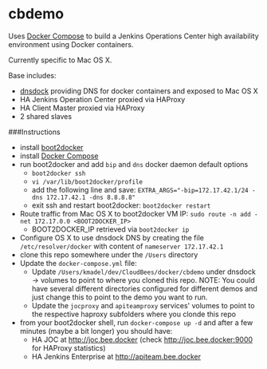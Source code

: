 # cbdemo

Uses [Docker Compose](https://docs.docker.com/compose/) to build a Jenkins Operations Center high availability environment using Docker containers.

Currently specific to Mac OS X.

Base includes:
- [dnsdock](https://github.com/tonistiigi/dnsdock) providing DNS for docker containers and exposed to Mac OS X 
- HA Jenkins Operation Center proxied via HAProxy
- HA Client Master proxied via HAProxy
- 2 shared slaves

###Instructions
- install [boot2docker](https://github.com/boot2docker/osx-installer/releases/tag/v1.5.0)
- install [Docker Compose](https://docs.docker.com/compose/install/)
- run boot2docker and add `bip` and `dns` docker daemon default options
  - `boot2docker ssh`
  - `vi /var/lib/boot2docker/profile`
  - add the following line and save: `EXTRA_ARGS="-bip=172.17.42.1/24 -dns 172.17.42.1 -dns 8.8.8.8"`
  - exit ssh and restart boot2docker: `boot2docker restart`
- Route traffic from Mac OS X to boot2docker VM IP: `sudo route -n add -net 172.17.0.0 <BOOT2DOCKER_IP>`
  - BOOT2DOCKER_IP retrieved via `boot2docker ip`
- Configure OS X to use dnsdock DNS by creating the file `/etc/resolver/docker` with content of `nameserver 172.17.42.1`
- clone this repo somewhere under the `/Users` directory
- Update the `docker-compose.yml` file:
  - Update `/Users/kmadel/dev/CloudBees/docker/cbdemo` under dnsdock -> volumes to point to where you cloned this repo. NOTE: You could have several different directories configured for different demos and just change this to point to the demo you want to run.
  - Update the `jocproxy` and `apiteamproxy` services' volumes to point to the respective haproxy subfolders where you clonde this repo
- from your boot2docker shell, run `docker-compose up -d` and after a few minutes (maybe a bit longer) you should have:
  - HA JOC at http://joc.bee.docker (check http://joc.bee.docker:9000 for HAProxy statistics)
  - HA Jenkins Enterprise at http://apiteam.bee.docker
  
